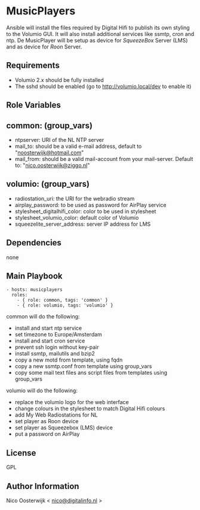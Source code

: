 MusicPlayers
============

Ansible will install the files required by Digital Hifi to publish its own styling to the Volumio GUI. It will also install additional services like ssmtp, cron and ntp. De MusicPlayer will be setup as device for *SqueezeBox* Server (LMS) and as device for *Roon* Server.

Requirements
------------
- Volumio 2.x should be fully installed
- The sshd should be enabled (go to http://volumio.local/dev to enable it)

Role Variables
--------------

common: (group_vars)
-------
- ntpserver: URI of the NL NTP server
- mail_to: should be a valid e-mail address, default to "noosterwijk@hotmail.com" 
- mail_from: should be a valid mail-account from your mail-server. Default to: "nico.oosterwijk@ziggo.nl"

volumio: (group_vars)
--------
- radiostation_uri: the URI for the webradio stream
- airplay_password: to be used as password for AirPlay service
- stylesheet_digitalhifi_color: color to be used in stylesheet
- stylesheet_volumio_color: default color of Volumio
- squeezelite_server_address: server IP address for LMS


Dependencies
------------

none

Main Playbook
-------------

    - hosts: musicplayers
      roles:
        - { role: common, tags: 'common' }
        - { role: volumio, tags: 'volumio' }

common will do the following:
- install and start ntp service
- set timezone to Europe/Amsterdam
- install and start cron service
- prevent ssh login without key-pair
- install ssmtp, mailutils and bzip2
- copy a new motd from template, using fqdn
- copy a new ssmtp.conf from template using group_vars
- copy some mail text files ans script files from templates using group_vars

volumio will do the following:
- replace the volumio logo for the web interface
- change colours in the stylesheet to match Digital Hifi colours
- add My Web Radiostations for NL
- set player as Roon device
- set player as Squeezebox (LMS) device
- put a password on AirPlay

License
-------

GPL

Author Information
------------------

Nico Oosterwijk < nico@digitalinfo.nl >

